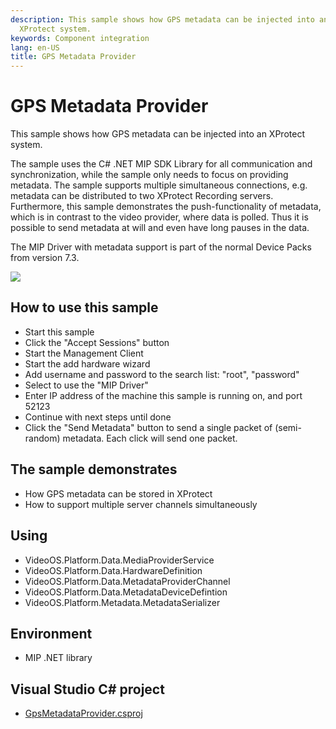 ```yaml
---
description: This sample shows how GPS metadata can be injected into an
  XProtect system.
keywords: Component integration
lang: en-US
title: GPS Metadata Provider
---
```


# GPS Metadata Provider

This sample shows how GPS metadata can be injected into an XProtect
system.

The sample uses the C\# .NET MIP SDK Library for all communication and
synchronization, while the sample only needs to focus on providing
metadata. The sample supports multiple simultaneous connections, e.g.
metadata can be distributed to two XProtect Recording servers.
Furthermore, this sample demonstrates the push-functionality of
metadata, which is in contrast to the video provider, where data is
polled. Thus it is possible to send metadata at will and even have long
pauses in the data.

The MIP Driver with metadata support is part of the normal Device Packs
from version 7.3.

![](gps_metadata_provider.png)

## How to use this sample

- Start this sample
- Click the \"Accept Sessions\" button
- Start the Management Client
- Start the add hardware wizard
- Add username and password to the search list: \"root\", \"password\"
- Select to use the \"MIP Driver\"
- Enter IP address of the machine this sample is running on, and port 52123
- Continue with next steps until done
- Click the \"Send Metadata\" button to send a single packet of (semi-random)
  metadata. Each click will send one packet.

## The sample demonstrates

- How GPS metadata can be stored in XProtect
- How to support multiple server channels simultaneously

## Using

- VideoOS.Platform.Data.MediaProviderService
- VideoOS.Platform.Data.HardwareDefinition
- VideoOS.Platform.Data.MetadataProviderChannel
- VideoOS.Platform.Data.MetadataDeviceDefintion
- VideoOS.Platform.Metadata.MetadataSerializer

## Environment

- MIP .NET library

## Visual Studio C\# project

- [GpsMetadataProvider.csproj](javascript:clone('https://github.com/milestonesys/mipsdk-samples-component','src/ComponentSamples.sln');)
